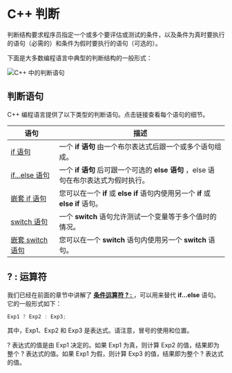 # C++ 判断

判断结构要求程序员指定一个或多个要评估或测试的条件，以及条件为真时要执行的语句（必需的）和条件为假时要执行的语句（可选的）。

下面是大多数编程语言中典型的判断结构的一般形式：

![C++ 中的判断语句](images/if.png)

## 判断语句

C++ 编程语言提供了以下类型的判断语句。点击链接查看每个语句的细节。

| 语句 | 描述 |
| ---- | ---- |
| [if 语句](http://www.runoob.com/cplusplus/cpp-if.html) | 一个  **if 语句**  由一个布尔表达式后跟一个或多个语句组成。 |
| [if...else 语句](http://www.runoob.com/cplusplus/cpp-if-else.html) | 一个  **if 语句**  后可跟一个可选的  **else 语句** ，else 语句在布尔表达式为假时执行。 |
| [嵌套 if 语句](http://www.runoob.com/cplusplus/cpp-nested-if.html) | 您可以在一个  **if**  或  **else if**  语句内使用另一个  **if**  或  **else if**  语句。 |
| [switch 语句](http://www.runoob.com/cplusplus/cpp-switch.html) | 一个  **switch**  语句允许测试一个变量等于多个值时的情况。 |
| [嵌套 switch 语句](http://www.runoob.com/cplusplus/cpp-nested-switch.html) | 您可以在一个  **switch**  语句内使用另一个  **switch**  语句。 |

## ? : 运算符

我们已经在前面的章节中讲解了 [ **条件运算符 ? :** ](http://www.runoob.com/cplusplus/cpp-conditional-operator.html)，可以用来替代  **if...else**  语句。它的一般形式如下：

```C++
Exp1 ? Exp2 : Exp3;
```

其中，Exp1、Exp2 和 Exp3 是表达式。请注意，冒号的使用和位置。

? 表达式的值是由 Exp1 决定的。如果 Exp1 为真，则计算 Exp2 的值，结果即为整个 ? 表达式的值。如果 Exp1 为假，则计算 Exp3 的值，结果即为整个 ? 表达式的值。
